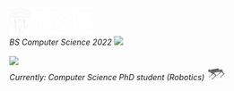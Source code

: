 <em><img src="usc.png" width="150"><br>BS Computer Science 2022 <img src="https://media.giphy.com/media/WUlplcMpOCEmTGBtBW/giphy.gif" width="35"></br></br>
<img src="https://upload.wikimedia.org/wikipedia/commons/thumb/7/77/University_of_Texas_at_Austin_logo.svg/1280px-University_of_Texas_at_Austin_logo.svg.png" width="230"><br>
Currently: Computer Science PhD student (Robotics) <!-- <img src="https://media.giphy.com/media/2m1WnCqNuyEJnigDAP/giphy.gif" width="35"> --> <img src="robot1.gif" width="35"></em> 

